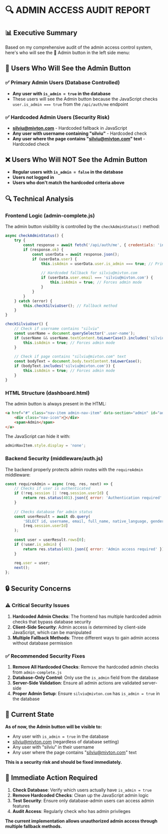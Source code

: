 # 🔍 ADMIN ACCESS AUDIT REPORT

## 📊 **Executive Summary**

Based on my comprehensive audit of the admin access control system, here's who will see the 👑 Admin button in the left side menu:

## 🎯 **Users Who Will See the Admin Button**

### ✅ **Primary Admin Users (Database Controlled)**
- **Any user with `is_admin = true` in the database**
- These users will see the Admin button because the JavaScript checks `user.is_admin === true` from the `/api/auth/me` endpoint

### ✅ **Hardcoded Admin Users (Security Risk)**
- **silviu@mivton.com** - Hardcoded fallback in JavaScript
- **Any user with username containing "silviu"** - Hardcoded check
- **Any user where the page contains "silviu@mivton.com" text** - Hardcoded check

## ❌ **Users Who Will NOT See the Admin Button**

- **Regular users with `is_admin = false` in the database**
- **Users not logged in**
- **Users who don't match the hardcoded criteria above**

## 🔍 **Technical Analysis**

### **Frontend Logic (admin-complete.js)**

The admin button visibility is controlled by the `checkAdminStatus()` method:

```javascript
async checkAdminStatus() {
    try {
        const response = await fetch('/api/auth/me', { credentials: 'include' });
        if (response.ok) {
            const userData = await response.json();
            if (userData.user) {
                this.isAdmin = userData.user.is_admin === true; // Primary check
                
                // Hardcoded fallback for silviu@mivton.com
                if (userData.user.email === 'silviu@mivton.com') {
                    this.isAdmin = true; // Forces admin mode
                }
            }
        }
    } catch (error) {
        this.checkSilviuUser(); // Fallback method
    }
}

checkSilviuUser() {
    // Check if username contains "silviu"
    const userName = document.querySelector('.user-name');
    if (userName && userName.textContent.toLowerCase().includes('silviu')) {
        this.isAdmin = true; // Forces admin mode
    }
    
    // Check if page contains "silviu@mivton.com" text
    const bodyText = document.body.textContent.toLowerCase();
    if (bodyText.includes('silviu@mivton.com')) {
        this.isAdmin = true; // Forces admin mode
    }
}
```

### **HTML Structure (dashboard.html)**

The admin button is always present in the HTML:
```html
<a href="#" class="nav-item admin-nav-item" data-section="admin" id="adminNavItem" style="display: block;">
    <div class="nav-icon">👑</div>
    <span>Admin</span>
</a>
```

The JavaScript can hide it with:
```javascript
adminNavItem.style.display = 'none';
```

### **Backend Security (middleware/auth.js)**

The backend properly protects admin routes with the `requireAdmin` middleware:
```javascript
const requireAdmin = async (req, res, next) => {
    // Checks if user is authenticated
    if (!req.session || !req.session.userId) {
        return res.status(401).json({ error: 'Authentication required' });
    }
    
    // Checks database for admin status
    const userResult = await db.query(
        'SELECT id, username, email, full_name, native_language, gender, is_verified, is_admin, status FROM users WHERE id = $1',
        [req.session.userId]
    );
    
    const user = userResult.rows[0];
    if (!user.is_admin) {
        return res.status(403).json({ error: 'Admin access required' });
    }
    
    req.user = user;
    next();
};
```

## 🔒 **Security Concerns**

### ⚠️ **Critical Security Issues**

1. **Hardcoded Admin Checks**: The frontend has multiple hardcoded admin checks that bypass database security
2. **Client-Side Security**: Admin access is determined by client-side JavaScript, which can be manipulated
3. **Multiple Fallback Methods**: Three different ways to gain admin access without database permission

### ✅ **Recommended Security Fixes**

1. **Remove All Hardcoded Checks**: Remove the hardcoded admin checks from `admin-complete.js`
2. **Database-Only Control**: Only use the `is_admin` field from the database
3. **Server-Side Validation**: Ensure all admin actions are validated server-side
4. **Proper Admin Setup**: Ensure `silviu@mivton.com` has `is_admin = true` in the database

## 🎯 **Current State**

**As of now, the Admin button will be visible to:**
- Any user with `is_admin = true` in the database
- silviu@mivton.com (regardless of database setting)
- Any user with "silviu" in their username
- Any user where the page contains "silviu@mivton.com" text

**This is a security risk and should be fixed immediately.**

## 🔧 **Immediate Action Required**

1. **Check Database**: Verify which users actually have `is_admin = true`
2. **Remove Hardcoded Checks**: Clean up the JavaScript admin logic
3. **Test Security**: Ensure only database-admin users can access admin features
4. **Audit Access**: Regularly check who has admin privileges

**The current implementation allows unauthorized admin access through multiple fallback methods.**
